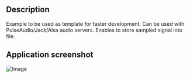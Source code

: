 ## Description
Example to be used as template for faster development.
Can be used with PulseAudio/Jack/Alsa audio servers.
Enables to store sampled signal into file.
## Application screenshot
![Image](../master/img/qt_examp_000_rtaudio.png)
